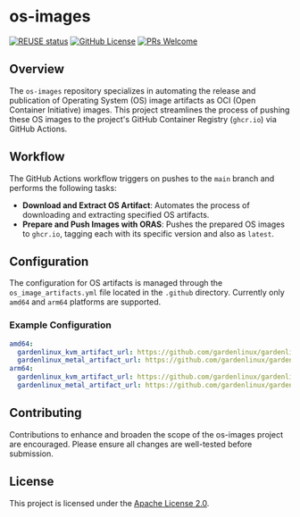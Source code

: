 # os-images

[![REUSE status](https://api.reuse.software/badge/github.com/ironcore-dev/os-images)](https://api.reuse.software/info/github.com/ironcore-dev/os-images)
[![GitHub License](https://img.shields.io/static/v1?label=License&message=Apache-2.0&color=blue)](LICENSE)
[![PRs Welcome](https://img.shields.io/badge/PRs-welcome-brightgreen.svg)](https://makeapullrequest.com)

## Overview
The `os-images` repository specializes in automating the release and publication of Operating System (OS) image artifacts as OCI (Open Container Initiative) images. This project streamlines the process of pushing these OS images to the project's GitHub Container Registry (`ghcr.io`) via GitHub Actions.

## Workflow
The GitHub Actions workflow triggers on pushes to the `main` branch and performs the following tasks:
- **Download and Extract OS Artifact**: Automates the process of downloading and extracting specified OS artifacts.
- **Prepare and Push Images with ORAS**: Pushes the prepared OS images to `ghcr.io`, tagging each with its specific version and also as `latest`.

## Configuration
The configuration for OS artifacts is managed through the `os_image_artifacts.yml` file located in the `.github` directory. Currently only `amd64` and `arm64` platforms are supported.

### Example Configuration
```yaml
amd64:
  gardenlinux_kvm_artifact_url: https://github.com/gardenlinux/gardenlinux/releases/download/1592.3/kvm-gardener_prod-amd64-1592.3-f64e280f.tar.xz
  gardenlinux_metal_artifact_url: https://github.com/gardenlinux/gardenlinux/releases/download/1592.3/metal-gardener_prod_pxe-amd64-1592.3-f64e280f.tar.xz
arm64:
  gardenlinux_kvm_artifact_url: https://github.com/gardenlinux/gardenlinux/releases/download/1592.3/kvm-gardener_prod-arm64-1592.3-f64e280f.tar.xz
  gardenlinux_metal_artifact_url: https://github.com/gardenlinux/gardenlinux/releases/download/1592.3/metal-gardener_prod_pxe-arm64-1592.3-f64e280f.tar.xz
```

## Contributing
Contributions to enhance and broaden the scope of the os-images project are encouraged. Please ensure all changes are well-tested before submission.

## License

This project is licensed under the [Apache License 2.0](LICENSE).
